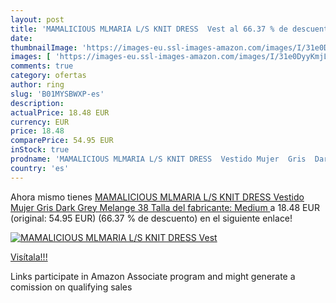 ```yaml
---
layout: post
title: 'MAMALICIOUS MLMARIA L/S KNIT DRESS  Vest al 66.37 % de descuento'
date: 
thumbnailImage: 'https://images-eu.ssl-images-amazon.com/images/I/31e0DyyKmjL._SL200_.jpg'
images: [ 'https://images-eu.ssl-images-amazon.com/images/I/31e0DyyKmjL._SL200_.jpg' ]
comments: true
category: ofertas
author: ring
slug: 'B01MYSBWXP-es'
description:
actualPrice: 18.48 EUR
currency: EUR
price: 18.48
comparePrice: 54.95 EUR
inStock: true
prodname: 'MAMALICIOUS MLMARIA L/S KNIT DRESS  Vestido Mujer  Gris  Dark Grey Melange   38  Talla del fabricante: Medium '
country: 'es'
---
```


Ahora mismo tienes [MAMALICIOUS MLMARIA L/S KNIT DRESS  Vestido Mujer  Gris  Dark Grey Melange   38  Talla del fabricante: Medium ](https://www.amazon.es/dp/B01MYSBWXP/?tag=tolees-21) a 18.48 EUR (original: 54.95 EUR) (66.37 %  de descuento) en el siguiente enlace!

[![MAMALICIOUS MLMARIA L/S KNIT DRESS  Vest](https://images-eu.ssl-images-amazon.com/images/I/31e0DyyKmjL._SL200_.jpg)](https://www.amazon.es/dp/B01MYSBWXP/?tag=tolees-21)

[Visítala!!!](https://www.amazon.es/dp/B01MYSBWXP/?tag=tolees-21)

Links participate in Amazon Associate program and might generate a comission on qualifying sales
